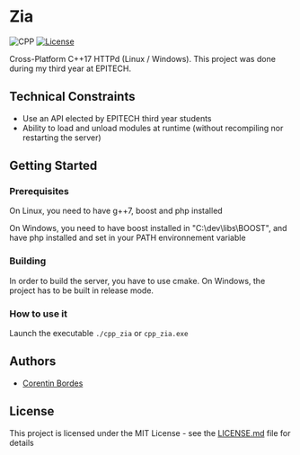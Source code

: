 # Zia

![CPP](https://img.shields.io/badge/C++-17-blue.svg)
[![License](https://img.shields.io/badge/license-MIT-blue.svg)](https://opensource.org/licenses/MIT)

Cross-Platform C++17 HTTPd (Linux / Windows). This project was done during my third year at EPITECH.

## Technical Constraints

- Use an API elected by EPITECH third year students
- Ability to load and unload modules at runtime (without recompiling nor restarting the server)

## Getting Started

### Prerequisites

On Linux, you need to have g++7, boost and php installed

On Windows, you need to have boost installed in "C:\dev\libs\BOOST", and have php installed and set in your PATH environnement variable


### Building

In order to build the server, you have to use cmake.
On Windows, the project has to be built in release mode.

### How to use it

Launch the executable `./cpp_zia` or `cpp_zia.exe`

## Authors

* [Corentin Bordes](https://github.com/Zaangetsuu)

## License

This project is licensed under the MIT License - see the [LICENSE.md](LICENSE.md) file for details

